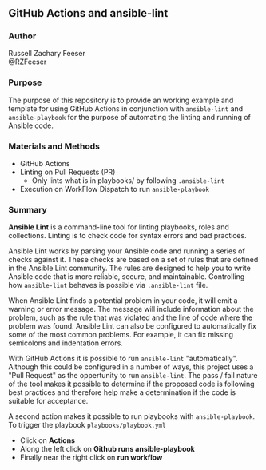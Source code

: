 # 
## GitHub Actions and ansible-lint

### Author
Russell Zachary Feeser  
@RZFeeser

### Purpose
The purpose of this repository is to provide an working example and template for using GitHub Actions in conjunction with `ansible-lint` and `ansible-playbook` for the purpose of automating the linting and running of Ansible code.

### Materials and Methods
- GitHub Actions
- Linting on Pull Requests (PR)
  - Only lints what is in playbooks/ by following `.ansible-lint`
- Execution on WorkFlow Dispatch to run `ansible-playbook`

### Summary
**Ansible Lint** is a command-line tool for linting playbooks, roles and collections. Linting is to check code for syntax errors and bad practices. 

Ansible Lint works by parsing your Ansible code and running a series of checks against it. These checks are based on a set of rules that are defined in the Ansible Lint community. The rules are designed to help you to write Ansible code that is more reliable, secure, and maintainable. Controlling how `ansible-lint` behaves is possible via `.ansible-lint` file.

When Ansible Lint finds a potential problem in your code, it will emit a warning or error message. The message will include information about the problem, such as the rule that was violated and the line of code where the problem was found. Ansible Lint can also be configured to automatically fix some of the most common problems. For example, it can fix missing semicolons and indentation errors.

With GitHub Actions it is possible to run `ansible-lint` "automatically". Although this could be configured in a number of ways, this project uses a "Pull Request" as the oppertunity to run `ansible-lint`. The pass / fail nature of the tool makes it possible to determine if the proposed code is following best practices and therefore help make a determination if the code is suitable for acceptance.

A second action makes it possible to run playbooks with `ansible-playbook`. To trigger the playbook `playbooks/playbook.yml`
- Click on **Actions**
- Along the left click on **Github runs ansible-playbook**
- Finally near the right click on **run workflow**
